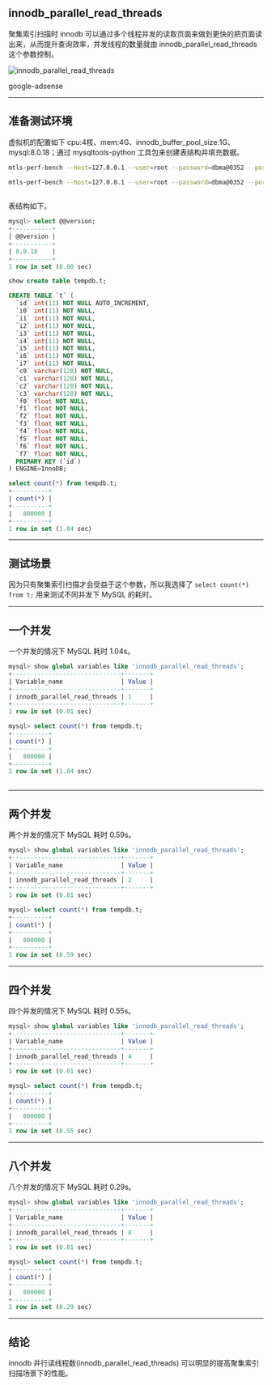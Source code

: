 ## innodb_parallel_read_threads
聚集索引扫描时 innodb 可以通过多个线程并发的读取页面来做到更快的把页面读出来，从而提升查询效率，并发线程的数量就由 innodb_parallel_read_threads 这个参数控制。

![innodb_parallel_read_threads](static/2020-13/innodb_parallel_read_threads.png)

google-adsense

---

## 准备测试环境
虚拟机的配置如下 cpu:4核、mem:4G、innodb_buffer_pool_size:1G、mysql:8.0.18；通过 mysqltools-python 工具包来创建表结构并填充数据。
```bash
mtls-perf-bench --host=127.0.0.1 --user=root --password=dbma@0352 --port=3306 --ints=8 --floats=8 --varchars=4 --database=tempdb create

mtls-perf-bench --host=127.0.0.1 --user=root --password=dbma@0352 --port=3306 --ints=8 --floats=8 --varchars=4 --database=tempdb --parallel=16 --rows=800000 insert
            
```
表结构如下。
```sql
mysql> select @@version;
+-----------+
| @@version |
+-----------+
| 8.0.18    |
+-----------+
1 row in set (0.00 sec)

show create table tempdb.t;

CREATE TABLE `t` (
  `id` int(11) NOT NULL AUTO_INCREMENT,
  `i0` int(11) NOT NULL,
  `i1` int(11) NOT NULL,
  `i2` int(11) NOT NULL,
  `i3` int(11) NOT NULL,
  `i4` int(11) NOT NULL,
  `i5` int(11) NOT NULL,
  `i6` int(11) NOT NULL,
  `i7` int(11) NOT NULL,
  `c0` varchar(128) NOT NULL,
  `c1` varchar(128) NOT NULL,
  `c2` varchar(128) NOT NULL,
  `c3` varchar(128) NOT NULL,
  `f0` float NOT NULL,
  `f1` float NOT NULL,
  `f2` float NOT NULL,
  `f3` float NOT NULL,
  `f4` float NOT NULL,
  `f5` float NOT NULL,
  `f6` float NOT NULL,
  `f7` float NOT NULL,
  PRIMARY KEY (`id`)
) ENGINE=InnoDB;

select count(*) from tempdb.t;
+----------+
| count(*) |
+----------+
|   800000 |
+----------+
1 row in set (1.04 sec)
```

---

## 测试场景
因为只有聚集索引扫描才会受益于这个参数，所以我选择了 `select count(*) from t;` 用来测试不同并发下 MySQL 的耗时。

---

## 一个并发
一个并发的情况下 MySQL 耗时 1.04s。
```sql
mysql> show global variables like 'innodb_parallel_read_threads';
+------------------------------+-------+
| Variable_name                | Value |
+------------------------------+-------+
| innodb_parallel_read_threads | 1     |
+------------------------------+-------+
1 row in set (0.01 sec)

mysql> select count(*) from tempdb.t;
+----------+
| count(*) |
+----------+
|   800000 |
+----------+
1 row in set (1.04 sec)
 
```

---


## 两个并发
两个并发的情况下 MySQL 耗时 0.59s。
```sql
mysql> show global variables like 'innodb_parallel_read_threads';
+------------------------------+-------+
| Variable_name                | Value |
+------------------------------+-------+
| innodb_parallel_read_threads | 2     |
+------------------------------+-------+
1 row in set (0.01 sec)

mysql> select count(*) from tempdb.t;
+----------+
| count(*) |
+----------+
|   800000 |
+----------+
1 row in set (0.59 sec)
```

---

## 四个并发
四个并发的情况下 MySQL 耗时 0.55s。
```sql
mysql> show global variables like 'innodb_parallel_read_threads';
+------------------------------+-------+
| Variable_name                | Value |
+------------------------------+-------+
| innodb_parallel_read_threads | 4     |
+------------------------------+-------+
1 row in set (0.01 sec)

mysql> select count(*) from tempdb.t;
+----------+
| count(*) |
+----------+
|   800000 |
+----------+
1 row in set (0.55 sec)
```

---

## 八个并发
八个并发的情况下 MySQL 耗时 0.29s。
```sql
mysql> show global variables like 'innodb_parallel_read_threads';
+------------------------------+-------+
| Variable_name                | Value |
+------------------------------+-------+
| innodb_parallel_read_threads | 8     |
+------------------------------+-------+
1 row in set (0.01 sec)

mysql> select count(*) from tempdb.t;
+----------+
| count(*) |
+----------+
|   800000 |
+----------+
1 row in set (0.29 sec)
```

---

## 结论
innodb 并行读线程数(innodb_parallel_read_threads) 可以明显的提高聚集索引扫描场景下的性能。